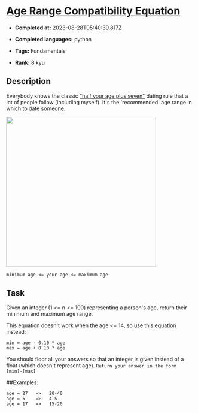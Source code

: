 # [Age Range Compatibility Equation](https://www.codewars.com/kata/5803956ddb07c5c74200144e)

- **Completed at:** 2023-08-28T05:40:39.817Z

- **Completed languages:** python

- **Tags:** Fundamentals

- **Rank:** 8 kyu

## Description

Everybody knows the classic ["half your age plus seven"](https://en.wikipedia.org/wiki/Age_disparity_in_sexual_relationships#The_.22half-your-age-plus-seven.22_rule) dating rule that a lot of people follow (including myself). It's the 'recommended' age range in which to date someone. 

<!-- Original link is dead. Replaced with archive.org link.
<img src="http://weknowmemes.com/wp-content/uploads/2014/08/age-range-compatibility-equation.jpg" style="width: 400px;"/>
-->
<img src="http://web.archive.org/web/20190206114947if_/http://weknowmemes.com/wp-content/uploads/2014/08/age-range-compatibility-equation.jpg" style="width: 400px;"/>

```minimum age <= your age <= maximum age```

## Task

Given an integer (1 <= n <= 100) representing a person's age, return their minimum and maximum age range.

This equation doesn't work when the age <= 14, so use this equation instead:
```
min = age - 0.10 * age
max = age + 0.10 * age
```
You should floor all your answers so that an integer is given instead of a float (which doesn't represent age). ```Return your answer in the form [min]-[max]```

##Examples:

```
age = 27   =>   20-40
age = 5    =>   4-5
age = 17   =>   15-20
```

